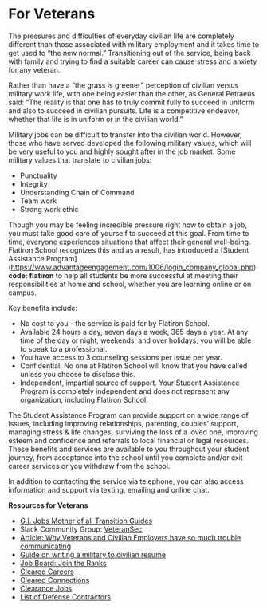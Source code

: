 # For Veterans

The pressures and difficulties of everyday civilian life are completely different than those associated with military employment and it takes time to get used to “the new normal.” Transitioning out of the service, being back with family and trying to find a suitable career can cause stress and anxiety for any veteran.

Rather than have a “the grass is greener” perception of civilian versus military work life, with one being easier than the other, as General Petraeus said: “The reality is that one has to truly commit fully to succeed in uniform and also to succeed in civilian pursuits. Life is a competitive endeavor, whether that life is in uniform or in the civilian world.”

Military jobs can be difficult to transfer into the civilian world. However, those who have served developed the following military values, which will be very useful to you and highly sought after in the job market. Some military values that translate to civilian jobs:

- Punctuality
- Integrity
- Understanding Chain of Command
- Team work
- Strong work ethic

Though you may be feeling incredible pressure right now to obtain a job, you must take good care of yourself to succeed at this goal.  From time to time, everyone experiences situations that affect their general well-being. Flatiron School recognizes this and as a result, has introduced a [Student Assistance Program] (https://www.advantageengagement.com/1006/login_company_global.php) **code:  flatiron** to help all students be more successful at meeting their responsibilities at home and school, whether you are learning online or on campus.  

Key benefits include: 
- No cost to you - the service is paid for by Flatiron School.
- Available 24 hours a day, seven days a week, 365 days a year. At any time of the day or night, weekends, and over holidays, you will be able to speak to a professional.
- You have access to 3 counseling sessions per issue per year.
- Confidential. No one at Flatiron School will know that you have called unless you choose to disclose this.
- Independent, impartial source of support. Your Student Assistance Program is completely independent and does not represent any organization, including Flatiron School. 

The Student Assistance Program can provide support on a wide range of issues, including improving relationships, parenting,
couples’ support, managing stress & life changes, surviving the loss of a loved one, improving esteem and confidence
and referrals to local financial or legal resources. These benefits and services are available to you throughout your student journey, from acceptance into the school until you complete and/or exit career services or you withdraw from the school.   

In addition to contacting the service via telephone, you can also access information and support via texting, emailing and online chat. 

**Resources for Veterans**

- [G.I. Jobs Mother of all Transition Guides](https://drive.google.com/file/d/1ADm8ElydkNjqJMXSFYr5uHKFRe1iFdGy/view?usp=sharing)
- Slack Community Group: [VeteranSec](https://veteransec.com/slack) 
- [Article: Why Veterans and Civilian Employers have so much trouble communicating](https://www.entrepreneur.com/article/242537)
- [Guide on writing a military to civilian resume](https://zety.com/blog/military-resume)
- [Job Board: Join the Ranks](https://www.gijobs.com/join-the-ranks)
- [Cleared Careers](https://clearedcareers.com)
- [Cleared Connections](https://www.clearedconnections.com)
- [Clearance Jobs](https://www.clearancejobs.com)
- [List of Defense Contractors](https://docs.google.com/document/d/1-vp3ViO4nRcy2tOF0EWw0EAnvgfkPT0quNe0q9aMkLA/edit)


